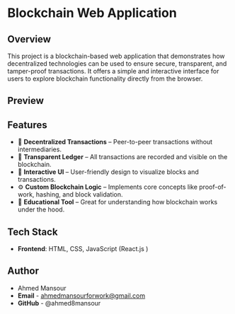 # Blockchain Web Application

## Overview

This project is a blockchain-based web application that demonstrates how decentralized technologies can be used to ensure secure, transparent, and tamper-proof transactions. It offers a simple and interactive interface for users to explore blockchain functionality directly from the browser.

## Preview

## Features

- 🔐 **Decentralized Transactions** – Peer-to-peer transactions without intermediaries.
- 📜 **Transparent Ledger** – All transactions are recorded and visible on the blockchain.
- 🧩 **Interactive UI** – User-friendly design to visualize blocks and transactions.
- ⚙️ **Custom Blockchain Logic** – Implements core concepts like proof-of-work, hashing, and block validation.
- 🧪 **Educational Tool** – Great for understanding how blockchain works under the hood.

## Tech Stack

- **Frontend**: HTML, CSS, JavaScript (React.js )
  
## Author
- Ahmed Mansour
- **Email** - ahmedmansourforwork@gmail.com
- **GitHub** - @ahmed8mansour
